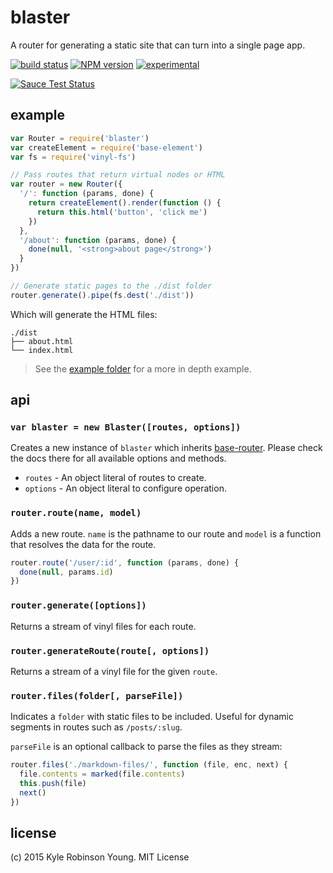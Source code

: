 # blaster
A router for generating a static site that can turn into a single page app.

[![build status](https://secure.travis-ci.org/shama/blaster.svg)](https://travis-ci.org/shama/blaster)
[![NPM version](https://badge.fury.io/js/blaster.svg)](https://badge.fury.io/js/blaster)
[![experimental](http://hughsk.github.io/stability-badges/dist/experimental.svg)](http://github.com/hughsk/stability-badges)

[![Sauce Test Status](https://saucelabs.com/browser-matrix/shama.svg)](https://saucelabs.com/u/shama)

## example

```js
var Router = require('blaster')
var createElement = require('base-element')
var fs = require('vinyl-fs')

// Pass routes that return virtual nodes or HTML
var router = new Router({
  '/': function (params, done) {
    return createElement().render(function () {
      return this.html('button', 'click me')
    })
  },
  '/about': function (params, done) {
    done(null, '<strong>about page</strong>')
  }
})

// Generate static pages to the ./dist folder
router.generate().pipe(fs.dest('./dist'))
```

Which will generate the HTML files:

```shell
./dist
├── about.html
└── index.html
```

> See the [example folder](https://github.com/shama/blaster/tree/master/example)
for a more in depth example.

## api

### `var blaster = new Blaster([routes, options])`
Creates a new instance of `blaster` which inherits
[base-router](https://www.npmjs.com/package/base-router). Please check the docs
there for all available options and methods.

* `routes` - An object literal of routes to create.
* `options` - An object literal to configure operation.

### `router.route(name, model)`
Adds a new route. `name` is the pathname to our route and `model` is a function
that resolves the data for the route.

```js
router.route('/user/:id', function (params, done) {
  done(null, params.id)
})
```

### `router.generate([options])`
Returns a stream of vinyl files for each route.

### `router.generateRoute(route[, options])`
Returns a stream of a vinyl file for the given `route`.

### `router.files(folder[, parseFile])`
Indicates a `folder` with static files to be included. Useful for dynamic
segments in routes such as `/posts/:slug`.

`parseFile` is an optional callback to parse the files as they stream:

```js
router.files('./markdown-files/', function (file, enc, next) {
  file.contents = marked(file.contents)
  this.push(file)
  next()
})
```

## license
(c) 2015 Kyle Robinson Young. MIT License
